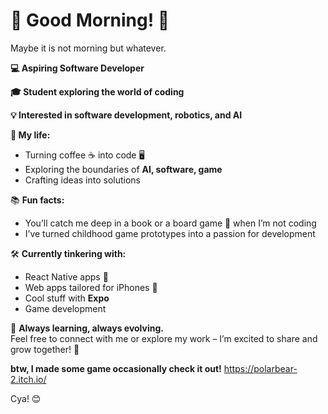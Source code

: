 # 🌟 **Good Morning!** 🌟  
Maybe it is not morning but whatever.

**💻 Aspiring Software Developer**

**🎓 Student exploring the world of coding**

**💡 Interested in software development, robotics, and AI**

**👤 My life:**
- Turning coffee ☕ into code 🖥️  
- Exploring the boundaries of **AI, software, game**  
- Crafting ideas into solutions  

📚 **Fun facts:**  
- You’ll catch me deep in a book or a board game 🎲 when I’m not coding  
- I’ve turned childhood game prototypes into a passion for development  

🛠️ **Currently tinkering with:**  
- React Native apps 📱  
- Web apps tailored for iPhones 🍎  
- Cool stuff with **Expo**  
- Game development

🌱 **Always learning, always evolving.**  
Feel free to connect with me or explore my work – I’m excited to share and grow together! 🚀

**btw, I made some game occasionally check it out!**
https://polarbear-2.itch.io/

Cya! 😊
